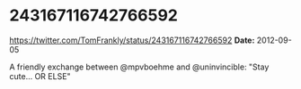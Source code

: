 # 243167116742766592
https://twitter.com/TomFrankly/status/243167116742766592
**Date:** 2012-09-05

A friendly exchange between @mpvboehme and @uninvincible: "Stay cute... OR ELSE"
